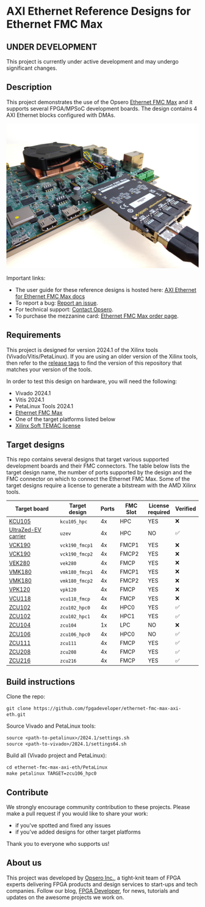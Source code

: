 # AXI Ethernet Reference Designs for Ethernet FMC Max

## UNDER DEVELOPMENT

This project is currently under active development and may undergo significant changes.

## Description

This project demonstrates the use of the Opsero [Ethernet FMC Max] and it supports
several FPGA/MPSoC development boards. The design contains 4 AXI Ethernet blocks configured with DMAs.

![Application example](docs/source/images/ethernet-fmc-max-with-vek280.jpg "Ethernet FMC Max with VEK280")

Important links:

* The user guide for these reference designs is hosted here: [AXI Ethernet for Ethernet FMC Max docs](https://axieth-sgmii.ethernetfmc.com "AXI Ethernet for Ethernet FMC Max docs")
* To report a bug: [Report an issue](https://github.com/fpgadeveloper/ethernet-fmc-max-axi-eth/issues "Report an issue").
* For technical support: [Contact Opsero](https://opsero.com/contact-us "Contact Opsero").
* To purchase the mezzanine card: [Ethernet FMC Max order page](https://opsero.com/product/ethernet-fmc-max "Ethernet FMC Max order page").

## Requirements

This project is designed for version 2024.1 of the Xilinx tools (Vivado/Vitis/PetaLinux). 
If you are using an older version of the Xilinx tools, then refer to the 
[release tags](https://github.com/fpgadeveloper/ethernet-fmc-max-axi-eth/tags "releases")
to find the version of this repository that matches your version of the tools.

In order to test this design on hardware, you will need the following:

* Vivado 2024.1
* Vitis 2024.1
* PetaLinux Tools 2024.1
* [Ethernet FMC Max]
* One of the target platforms listed below
* [Xilinx Soft TEMAC license](https://ethernetfmc.com/getting-a-license-for-the-xilinx-tri-mode-ethernet-mac/ "Xilinx Soft TEMAC license")

## Target designs

This repo contains several designs that target various supported development boards and their
FMC connectors. The table below lists the target design name, the number of ports supported by the design and 
the FMC connector on which to connect the Ethernet FMC Max. Some of the target designs
require a license to generate a bitstream with the AMD Xilinx tools.

| Target board        | Target design     | Ports   | FMC Slot    | License<br> required | Verified |
|---------------------|-------------------|---------|-------------|----------------------|---------|
| [KCU105]            | `kcu105_hpc`      | 4x      | HPC         | YES | :x: |
| [UltraZed-EV carrier] | `uzev`          | 4x      | HPC         | NO  | :white_check_mark: |
| [VCK190]            | `vck190_fmcp1`    | 4x      | FMCP1       | YES | :x: |
| [VCK190]            | `vck190_fmcp2`    | 4x      | FMCP2       | YES | :x: |
| [VEK280]            | `vek280`          | 4x      | FMCP        | YES | :x: |
| [VMK180]            | `vmk180_fmcp1`    | 4x      | FMCP1       | YES | :x: |
| [VMK180]            | `vmk180_fmcp2`    | 4x      | FMCP2       | YES | :x: |
| [VPK120]            | `vpk120`          | 4x      | FMCP        | YES | :x: |
| [VCU118]            | `vcu118_fmcp`     | 4x      | FMCP        | YES | :x: |
| [ZCU102]            | `zcu102_hpc0`     | 4x      | HPC0        | YES | :white_check_mark: |
| [ZCU102]            | `zcu102_hpc1`     | 4x      | HPC1        | YES | :white_check_mark: |
| [ZCU104]            | `zcu104`          | 1x      | LPC         | NO  | :x: |
| [ZCU106]            | `zcu106_hpc0`     | 4x      | HPC0        | NO  | :white_check_mark: |
| [ZCU111]            | `zcu111`          | 4x      | FMCP        | YES | :white_check_mark: |
| [ZCU208]            | `zcu208`          | 4x      | FMCP        | YES | :white_check_mark: |
| [ZCU216]            | `zcu216`          | 4x      | FMCP        | YES | :white_check_mark: |

## Build instructions

Clone the repo:
```
git clone https://github.com/fpgadeveloper/ethernet-fmc-max-axi-eth.git
```

Source Vivado and PetaLinux tools:

```
source <path-to-petalinux>/2024.1/settings.sh
source <path-to-vivado>/2024.1/settings64.sh
```

Build all (Vivado project and PetaLinux):

```
cd ethernet-fmc-max-axi-eth/PetaLinux
make petalinux TARGET=zcu106_hpc0
```

## Contribute

We strongly encourage community contribution to these projects. Please make a pull request if you
would like to share your work:
* if you've spotted and fixed any issues
* if you've added designs for other target platforms

Thank you to everyone who supports us!

## About us

This project was developed by [Opsero Inc.](https://opsero.com "Opsero Inc."),
a tight-knit team of FPGA experts delivering FPGA products and design services to start-ups and tech companies. 
Follow our blog, [FPGA Developer](https://www.fpgadeveloper.com "FPGA Developer"), for news, tutorials and
updates on the awesome projects we work on.

[Ethernet FMC Max]: https://ethernetfmc.com/docs/ethernet-fmc-max/overview/
[VCK190]: https://www.xilinx.com/vck190
[VEK280]: https://www.xilinx.com/vek280
[VMK180]: https://www.xilinx.com/vmk180
[VPK120]: https://www.xilinx.com/vpk120
[VCU108]: https://www.xilinx.com/vcu108
[VCU118]: https://www.xilinx.com/vcu118
[KCU105]: https://www.xilinx.com/kcu105
[ZCU111]: https://www.xilinx.com/zcu111
[ZCU208]: https://www.xilinx.com/zcu208
[UltraZed-EV carrier]: https://www.xilinx.com/products/boards-and-kits/1-y3n9v1.html
[ZCU102]: https://www.xilinx.com/zcu102
[ZCU104]: https://www.xilinx.com/zcu104
[ZCU106]: https://www.xilinx.com/zcu106
[ZCU216]: https://www.xilinx.com/zcu216


